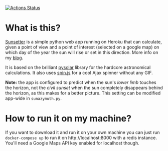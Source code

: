 [![Actions Status](https://github.com/w00kie/sunsetter/workflows/Run%20linter%20and%20tests/badge.svg)](https://github.com/w00kie/sunsetter/actions)

What is this?
=============
[Sunsetter](http://www.sunset.io) is a simple python web app running on Heroku that can calculate, given a point of view and a point of interest (selected on a google map) on which day of the year the sun will rise or set in this direction. More info on my [blog](http://w00kie.com/category/sunsetter-app/).

It is based on the brilliant [pysolar](http://pysolar.org/) library for the hardcore astronomical calculations. It also uses [spin.js](http://fgnass.github.com/spin.js/) for a cool Ajax spinner without any GIF.

**Note:** the app is configured to predict when the sun's _lower limb_ touches the horizon, not the _civil sunset_ when the sun completely disappears behind the horizon, as this makes for a better picture. This setting can be modified app-wide in `sunazymuth.py`.

How to run it on my machine?
============================
If you want to download it and run it on your own machine you can just run `docker-compose up` to run it on http://localhost:8000 with a redis instance. You'll need a Google Maps API key enabled for localhost though.
